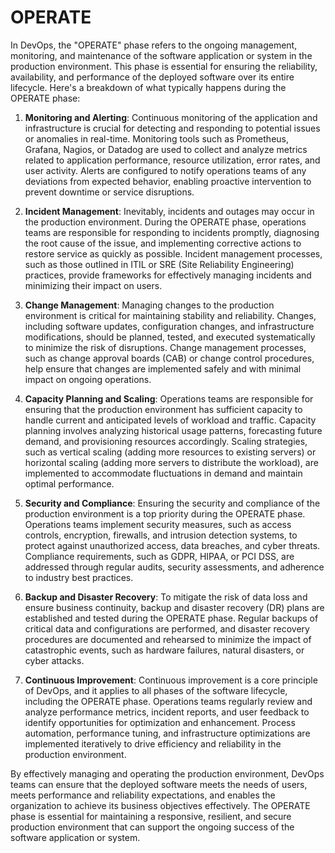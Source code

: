 # OPERATE

In DevOps, the "OPERATE" phase refers to the ongoing management, monitoring, and maintenance of the software application or system in the production environment. This phase is essential for ensuring the reliability, availability, and performance of the deployed software over its entire lifecycle. Here's a breakdown of what typically happens during the OPERATE phase:

1. **Monitoring and Alerting**: Continuous monitoring of the application and infrastructure is crucial for detecting and responding to potential issues or anomalies in real-time. Monitoring tools such as Prometheus, Grafana, Nagios, or Datadog are used to collect and analyze metrics related to application performance, resource utilization, error rates, and user activity. Alerts are configured to notify operations teams of any deviations from expected behavior, enabling proactive intervention to prevent downtime or service disruptions.

2. **Incident Management**: Inevitably, incidents and outages may occur in the production environment. During the OPERATE phase, operations teams are responsible for responding to incidents promptly, diagnosing the root cause of the issue, and implementing corrective actions to restore service as quickly as possible. Incident management processes, such as those outlined in ITIL or SRE (Site Reliability Engineering) practices, provide frameworks for effectively managing incidents and minimizing their impact on users.

3. **Change Management**: Managing changes to the production environment is critical for maintaining stability and reliability. Changes, including software updates, configuration changes, and infrastructure modifications, should be planned, tested, and executed systematically to minimize the risk of disruptions. Change management processes, such as change approval boards (CAB) or change control procedures, help ensure that changes are implemented safely and with minimal impact on ongoing operations.

4. **Capacity Planning and Scaling**: Operations teams are responsible for ensuring that the production environment has sufficient capacity to handle current and anticipated levels of workload and traffic. Capacity planning involves analyzing historical usage patterns, forecasting future demand, and provisioning resources accordingly. Scaling strategies, such as vertical scaling (adding more resources to existing servers) or horizontal scaling (adding more servers to distribute the workload), are implemented to accommodate fluctuations in demand and maintain optimal performance.

5. **Security and Compliance**: Ensuring the security and compliance of the production environment is a top priority during the OPERATE phase. Operations teams implement security measures, such as access controls, encryption, firewalls, and intrusion detection systems, to protect against unauthorized access, data breaches, and cyber threats. Compliance requirements, such as GDPR, HIPAA, or PCI DSS, are addressed through regular audits, security assessments, and adherence to industry best practices.

6. **Backup and Disaster Recovery**: To mitigate the risk of data loss and ensure business continuity, backup and disaster recovery (DR) plans are established and tested during the OPERATE phase. Regular backups of critical data and configurations are performed, and disaster recovery procedures are documented and rehearsed to minimize the impact of catastrophic events, such as hardware failures, natural disasters, or cyber attacks.

7. **Continuous Improvement**: Continuous improvement is a core principle of DevOps, and it applies to all phases of the software lifecycle, including the OPERATE phase. Operations teams regularly review and analyze performance metrics, incident reports, and user feedback to identify opportunities for optimization and enhancement. Process automation, performance tuning, and infrastructure optimizations are implemented iteratively to drive efficiency and reliability in the production environment.

By effectively managing and operating the production environment, DevOps teams can ensure that the deployed software meets the needs of users, meets performance and reliability expectations, and enables the organization to achieve its business objectives effectively. The OPERATE phase is essential for maintaining a responsive, resilient, and secure production environment that can support the ongoing success of the software application or system.
